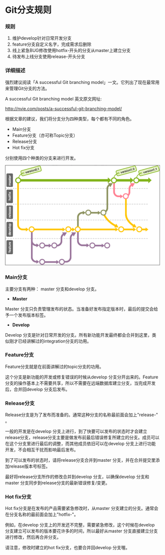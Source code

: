 # Git分支规则

### 规则

1. 维护develop针对日常开发分支
2. feature分支自定义名字，完成需求后删除
3. 线上紧急BUG修改使用hotfix-开头的分支从master上建立分支
4. 待发布上线分支使用release-开头分支

### 详细描述

强烈建议阅读「A successful Git branching model」一文。它列出了现在最常用来管理Git分支的方法。

A successful Git branching model 英文原文网址:

http://nvie.com/posts/a-successful-git-branching-model/

根据文章的建议，我们将分支分为四种类型，每个都有不同的角色。

- Main分支
- Feature分支（亦可称Topic分支）
- Release分支
- Hot fix分支

分别使用四个种类的分支来进行开发。

![image-20230223135212332](./img/git_branch/image-20230223135212332.png)



### **Main分支**

主要分支有两种： master 分支和develop 分支。

- **Master**

Master 分支只负责管理发布的状态。当准备好发布指定版本时，最后的提交会给予一个发布版本标签。

- **Develop**

Develop 分支是针对日常开发的分支。所有新功能开发最终都会合并到这里，类似刚才已经讲解过的integration分支的功用。

### **Feature分支**

Feature分支就是在前面讲解过的topic分支的功用。

这个分支是新功能的开发或修复错误的时候从develop 分支分开出来的。Feature分支的操作基本上不需要共享，所以不需要在远端数据库建立分支，当完成开发后，合并回develop 分支后发布。

### **Release分支**

Release分支是为了发布而准备的。通常这种分支的名称最前面会加上"release-" 。

一般的开发是在develop 分支上进行，到了快要可以发布的状态时才会建立release分支，release分支主要是做发布前最后错误修复所建立的分支。成员可以在这个分支里进行最后的调整，而其他成员依旧可以在develop 分支上进行功能开发，不会相互干扰而影响最后发布。

到了可以发布的状态时，请将release分支合并到master 分支，并在合并提交里添加release版本号标签。

最好将release分支所作的修改合并到develop 分支，以确保develop 分支和master 分支同步到release分支的最新错误修复/变更。

### **Hot fix分支**

Hot fix分支是在发布的产品需要紧急修改时，从master 分支建立的分支。通常会在分支名称的最前面会加上"hotfix-"。

例如，在develop 分支上的开发还不完整，需要紧急修改，这个时候在develop 分支建立可以发布的版本要花许多的时间，所以最好从master 分支直接建立分支进行修改，然后再合并分支。

请注意，修改时建立的hot fix分支，也要合并回develop 分支喔。